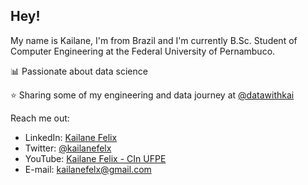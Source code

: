 ## Hey! 

My name is Kailane, I'm from Brazil and I'm currently B.Sc. Student of Computer Engineering at the Federal University of Pernambuco.

📊 Passionate about data science

⭐ Sharing some of my engineering and data journey at [@datawithkai](https://www.instagram.com/datawithkai/)

Reach me out:
* LinkedIn: [Kailane Felix](https://www.linkedin.com/in/kailane-felix/)
* Twitter: [@kailanefelx](https://twitter.com/kailanefelx)
* YouTube: [Kailane Felix - CIn UFPE](https://www.youtube.com/channel/UCi_t_X9awkeEzaiOh7oUPow)
* E-mail: kailanefelx@gmail.com
